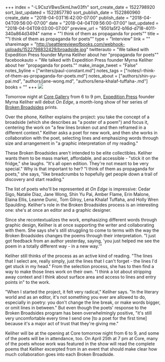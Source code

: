 +++
index = "-L9CszVBws5kmLhw03fh"
sort_create_date = 1522798920
sort_last_updated = 1522857780
sort_publish_date = 1522860960
create_date = "2018-04-03T16:42:00-07:00"
publish_date = "2018-04-04T09:56:00-07:00"
date = "2018-04-04T09:56:00-07:00"
last_updated = "2018-04-04T09:03:00-07:00"
preview_url = "8501a5f2-b16d-d718-4011-340a864d3494"
name = "\"I think of them as propaganda for poets\""
title = "\"I think of them as propaganda for poets\""
type = "Interview"
link = ""
shareimage = "http://seattlereviewofbooks.com/webhook-uploads/1522798832429/broadside.jpg"
twitterauto = "We talked with Expedition Press founder Myrna Keliher about her \"propaganda for poets\""
facebookauto = "We talked with Expedition Press founder Myrna Keliher about her \"propaganda for poets.\""
make_image_tweet = "False"
notes_byline = ["writers/paul-constant.md"]
notes_tags = ["notes/i-think-of-them-as-propaganda-for-poets.md"]
notes_about = ["authors/shin-yu-pai.md", "authors/jane-wong.md", "authors/lena-khalaf-tuffaha-.md"]
books = ""
+++
![](/webhook-uploads/1522857800326/broadside.jpg)

Tomorrow night at [Core Gallery](https://www.coregallery.org/) from 6 to 9 pm, [Expedition Press](https://expedition.press/) founder Myrna Keliher will debut *On Edge*, a month-long show of her series of [Broken Broadsides](https://expedition.press/broken-broadsides/) prints. 

Over the phone, Keliher explains the project: you take the concept of a broadside (which she describes as "a poster of a poem") and focus it, centering the work on "a few lines broken out and then reframed in a different context." Keliher asks a poet for new work, and then she works in collaboration with the poet, selecting lines and emphasizing words through size and arrangement in "a graphic interpretation of my reading."

These Broken Broadsides aren't intended to be elite collectibles. Keliher wants them to be mass market, affordable, and accessible - "stick it on the fridge," she laughs. "It's all open edition. They're not meant to be very special." Why is that important to her? "I think of them as propaganda for poets," she says, "like breadcrumbs to hopefully get people down a trail of discovery and start reading."  

The list of poets who'll be represented at *On Edge* is impressive: Cedar Sigo, Natalie Diaz, Jane Wong, Shin Yu Pai, Amber Flame, Erin Malone, Elaina Ellis, Leanne Dunic, Tom Gilroy, Lena Khalaf Tuffaha, and Holly Wren Spaulding. Keliher's role in the Broken Broadsides process is an interesting one: she's at once an editor and a graphic designer. 

Since she recontextualizes the work, emphasizing different words through graphic design, Keliher is at once supporting the writer and collaborating with them. She says she's still struggling to come to terms with the way the Broken Broadsides changes the poems through their interpretation. "I just got feedback from an author yesterday, saying, 'you just helped me see the poem in a totally different way - in a new way.'"

Keliher still thinks of the process as an active kind of reading. "The lines that I select are, really simply, just the lines that I can't forget - the lines I'd get stuck in my head." From the selection process, she has to then find a way to make those lines work on their own. "I think a lot about stripping away context and I think about surface area and access to lines and entry points in" to the work.

"When I started the project, it felt very radical," Keliher says. "In the literary world and as an editor, it's not something you ever are allowed to do, especially in poetry: you don't change the line break, or make words bigger, or omit lines in between." But even though the poets' response to the Broken Broadsides program has been overwhelmingly positive, "it's still very uncomfortable every time I send one [to a poet for the first time] because it's a major act of trust that they're giving me."

Keliher will be at the opening at Core tomorrow night from 6 to 9, and some of the poets will be in attendance, too. On April 25th at 7 pm at Core, many of the poets whose work was featured in the show will read the complete poems that Keliher excerpted from in an event that should make clear how much collaboration goes into each Broken Broadside.
